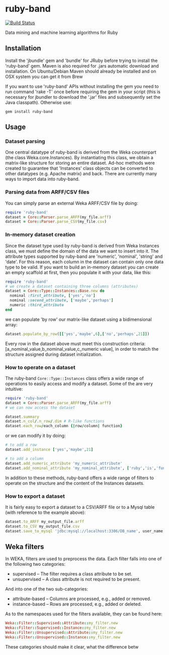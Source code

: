 # ruby-band

[![Build Status](https://travis-ci.org/arrigonialberto86/ruby-band.png?branch=master)](https://travis-ci.org/arrigonialberto86/ruby-band)

Data mining and machine learning algorithms for Ruby

## Installation

Install the  'jbundle' gem and 'bundle' for JRuby before trying to install the
'ruby-band' gem. Maven is also required for .jars automatic download and
installation. On Ubuntu/Debian Maven should already be installed and on OSX
system you can get it from Brew

If you want to use 'ruby-band' APIs without installing the gem you need to run
command 'rake -T' once before requiring the gem in your script (this is
necessary for jbundler to download the '.jar' files and subsequently set the
Java classpath). Otherwise use:

    gem install ruby-band

## Usage

### Dataset parsing
One central datatype of ruby-band is derived from the Weka counterpart (the class Weka.core.Instances). By instantiating this class, we obtain a matrix-like structure for storing an entire dataset. Ad-hoc methods were created to guarantee that 'Instances' class objects can be converted to other datatypes (e.g. Apache matrix) and back.
There are currently many ways to import data into ruby-band. 
### Parsing data from ARFF/CSV files
You can simply parse an external Weka ARFF/CSV file by doing:
```ruby
require 'ruby-band'
dataset = Core::Parser.parse_ARFF(my_file.arff)
dataset = Core::Parser.parse_CSV(my_file.csv)
```
### In-memory dataset creation
Since the dataset type used by ruby-band is derived from Weka Instances class, we must define the domain of the data we want to insert into it. The attribute types supported by ruby-band are 'numeric', 'nominal', 'string' and 'date'. For this reason, each column in the dataset can contain only one data type to be valid.
If you want to build an in-memory dataset you can create an empty scaffold at first, then you populate it with your data, like this:
```ruby
require 'ruby-band'
# we create a dataset containing three columns (attributes)
dataset = Core::Type::Instances::Base.new do
  nominal :first_attribute, ['yes','no']
  nominal :second_attribute, ['maybe','perhaps']
  numeric :third_attribute
end
```
we can populate 'by row' our matrix-like dataset using a bidimensional array:
```ruby
dataset.populate_by_row([['yes','maybe',6],['no','perhaps',21]])
```
Every row in the dataset above must meet this construction criteria: [a_nominal_value,b_nominal_value,c_numeric value], in order to match the structure assigned during dataset initialization.

### How to operate on a dataset

The ruby-band `Core::Type::Instances` class offers a wide range of operations to easily access and modify a dataset. Some of the are very intuitive:
```ruby
require 'ruby-band'
dataset = Core::Parser.parse_ARFF(my_file.arff)
# we can now access the dataset

dataset.summary
dataset.n_col/.n_row/.dim # R-like functions
dataset.each_row/each_column {|row/column| function}
```
or we can modify it by doing:
```ruby
# to add a row
dataset.add_instance ['yes','maybe',21]

# to add a column
dataset.add_numeric_attribute 'my_numeric_attribute'
dataset.add_nominal_attribute 'my_nominal_attribute', ['ruby','is','fun']
```
In addition to these methods, ruby-band offers a wide range of filters to operate on the structure and the content of the Instances datasets.

### How to export a dataset
It is fairly easy to export a dataset to a CSV/ARFF file or to a Mysql table (with reference to the example above):
```ruby
dataset.to_ARFF my_output_file.arff
dataset.to_CSV my_output_file.csv
dataset.save_to_mysql 'jdbc:mysql://localhost:3306/DB_name', user_name, password, table_name
```
## Weka filters
In WEKA, filters are used to preprocess the data.
Each filter falls into one of the following two categories:
+ supervised – The filter requires a class attribute to be set.
+ unsupervised – A class attribute is not required to be present.

And into one of the two sub-categories:
+ attribute-based – Columns are processed, e.g., added or removed.
+ instance-based – Rows are processed, e.g., added or deleted.

As to the namespaces used for the filters available, they can be found here:
```ruby
Weka::Filter::Supervised::Attribute::my_filter.new
Weka::Filter::Supervised::Instance::my_filter.new 
Weka::Filter::Unsupervised::Attribute::my_filter.new
Weka::Filter::Unsupervised::Instance::my_filter.new
```

These categories should make it clear, what the difference betw
